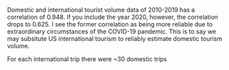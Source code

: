 Domestic and international tourist volume data of 2010-2019 has a correlation of 0.948. If you include the year 2020, however, the correlation drops to 0.625. I see the former correlation as being more reliable due to extraordinary circumstances of the COVID-19 pandemic. This is to say we may subsitute US international tourism to reliably estimate domestic tourism volume. 

For each international trip there were ~30 domestic trips